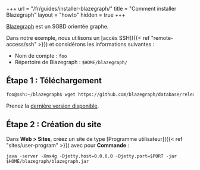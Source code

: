 +++
url = "/fr/guides/installer-blazegraph/"
title = "Comment installer Blazegraph"
layout = "howto"
hidden = true
+++

[Blazegraph](https://blazegraph.com/) est un SGBD orientée graphe.


Dans notre exemple, nous utilisons un [accès SSH]({{< ref "remote-access/ssh" >}}) et considérons les informations suivantes :

- Nom de compte : `foo`
- Répertoire de Blazegraph : `$HOME/blazegraph/`


## Étape 1 : Téléchargement

```sh
foo@ssh:~/blazegraph$ wget https://github.com/blazegraph/database/releases/download/<blazegraph-last-version>/blazegraph.jar
```

Prenez la [dernière version disponible](https://github.com/blazegraph/database/releases).

## Étape 2 : Création du site

Dans **Web > Sites**, créez un site de type [Programme utilisateur]({{< ref "sites/user-program" >}}) avec pour **Commande** :

```
java -server -Xmx4g -Djetty.host=0.0.0.0 -Djetty.port=$PORT -jar $HOME/blazegraph/blazegraph.jar
```
